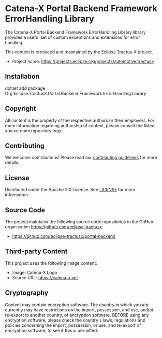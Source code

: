 # Catena-X Portal Backend Framework ErrorHandling Library

The Catena-X Portal Backend Framework ErrorHandling Library library provides a useful set of custom exceptions and extensions for error handling.

This content is produced and maintained by the Eclipse Tractus-X project.

* Project home: https://projects.eclipse.org/projects/automotive.tractusx

## Installation

dotnet add package Org.Eclipse.TractusX.Portal.Backend.Framework.ErrorHandling.Library

## Copyright

All content is the property of the respective authors or their employers. For
more information regarding authorship of content, please consult the listed
source code repository logs.

## Contributing

We welcome contributions! Please read our [contributing guidelines](./CONTRIBUTING.md) for more details.

## License

Distributed under the Apache 2.0 License.
See [LICENSE](./LICENSE) for more information.

## Source Code

The project maintains the following source code repositories in the GitHub organization https://github.com/eclipse-tractusx:

- https://github.com/eclipse-tractusx/portal-backend

## Third-party Content

This project uses the following image content:

* Image: Catena-X Logo
* Source URL: https://catena-x.net

## Cryptography

Content may contain encryption software. The country in which you are currently
may have restrictions on the import, possession, and use, and/or re-export to
another country, of encryption software. BEFORE using any encryption software,
please check the country's laws, regulations and policies concerning the import,
possession, or use, and re-export of encryption software, to see if this is
permitted.

